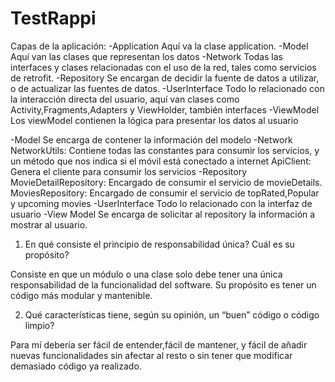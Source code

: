 # TestRappi
Capas de la aplicación:
  -Application
    Aquí va la clase application.
  -Model
    Aquí van las clases que representan los datos
  -Network
    Todas las interfaces y clases relacionadas con el uso de la red, tales como servicios de retrofit.
  -Repository
    Se encargan de decidir la fuente de datos a utilizar, o de actualizar las fuentes de datos.
  -UserInterface
    Todo lo relacionado con la interacción directa del usuario, aquí van clases como Activity,Fragments,Adapters y ViewHolder, también        interfaces
  -ViewModel
    Los viewModel contienen la lógica para presentar los datos al usuario
  
  
  -Model
    Se encarga de contener la información del modelo
   -Network
    NetworkUtils: Contiene todas las constantes para consumir los servicios, y un método que nos indica si el móvil está conectado a          internet 
    ApiClient: Genera el cliente para consumir los servicios
    -Repository
    MovieDetailRepository: Encargado de consumir el servicio de movieDetails.
     MoviesRepository: Encargado de consumir el servicio de topRated,Popular y upcoming movies
    -UserInterface
        Todo lo relacionado con la interfaz de usuario
     -View Model
      Se encarga de solicitar al repository la información a mostrar al usuario.
      
      
  1. En qué consiste el principio de responsabilidad única? Cuál es su propósito?
  
  Consiste en que un módulo o una clase solo debe tener una única responsabilidad de la funcionalidad del software.
  Su propósito es tener un código más modular y mantenible.

2. Qué características tiene, según su opinión, un “buen” código o código limpio?

  Para mí debería ser fácil de entender,fácil de mantener, y fácil de añadir nuevas funcionalidades sin afectar al resto o sin tener que modificar demasiado código ya realizado.
